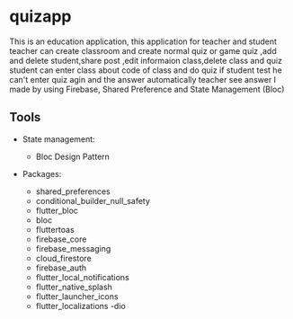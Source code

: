 # quizapp
This is an education application, this application for teacher and student
teacher can create classroom and create normal quiz or game quiz ,add and delete student,share post ,edit informaion class,delete class and quiz 
student can enter class about code of class and do quiz if student test he can't enter quiz agin and the answer automatically teacher see answer 
I made by using Firebase, Shared Preference and State Management (Bloc)
## Tools

- State management:
    - Bloc Design Pattern 

- Packages:
    - shared_preferences
    - conditional_builder_null_safety
    - flutter_bloc
    - bloc
    - fluttertoas
    - firebase_core
    - firebase_messaging
    - cloud_firestore
    - firebase_auth
    - flutter_local_notifications
    - flutter_native_splash
    - flutter_launcher_icons
    - flutter_localizations
    -dio
    
